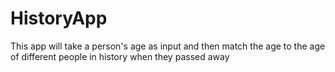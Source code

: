 # HistoryApp
 This app will take a person's age as input and then match the age to the age of different people in history when they passed away
